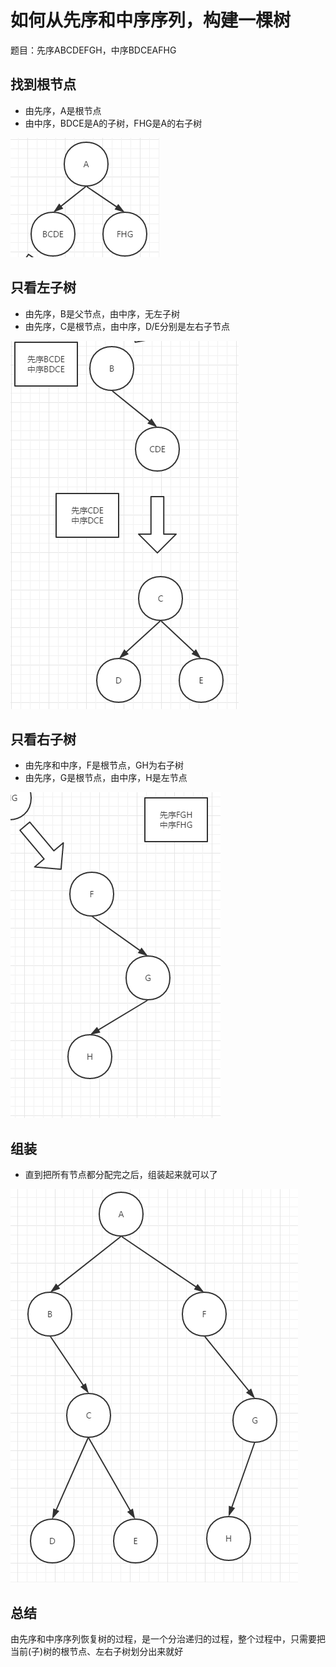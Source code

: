 # 如何从先序和中序序列，构建一棵树

题目：先序ABCDEFGH，中序BDCEAFHG

## 找到根节点

* 由先序，A是根节点
* 由中序，BDCE是A的子树，FHG是A的右子树

![tree-1](../img/tree-1.png)

## 只看左子树

* 由先序，B是父节点，由中序，无左子树
* 由先序，C是根节点，由中序，D/E分别是左右子节点

![tree-2](../img/tree-2.png)

## 只看右子树

* 由先序和中序，F是根节点，GH为右子树
* 由先序，G是根节点，由中序，H是左节点

![tree-3](../img/tree-3.png)

## 组装

* 直到把所有节点都分配完之后，组装起来就可以了

![tree-4](../img/tree-4.png)

## 总结

由先序和中序序列恢复树的过程，是一个分治递归的过程，整个过程中，只需要把当前(子)树的根节点、左右子树划分出来就好